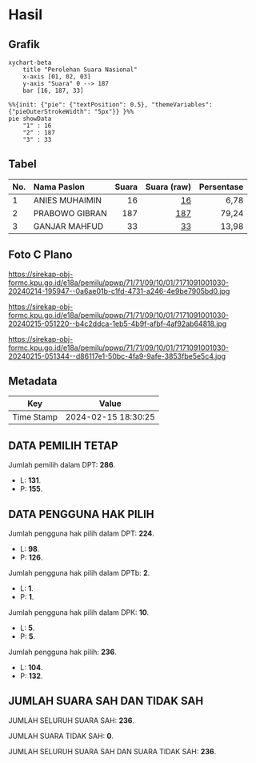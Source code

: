 # Hasil

## Grafik

```mermaid
xychart-beta
    title "Perolehan Suara Nasional"
    x-axis [01, 02, 03]
    y-axis "Suara" 0 --> 187
    bar [16, 187, 33]
```

```mermaid
%%{init: {"pie": {"textPosition": 0.5}, "themeVariables": {"pieOuterStrokeWidth": "5px"}} }%%
pie showData
    "1" : 16
    "2" : 187
    "3" : 33
```

## Tabel

| No. | Nama Paslon    | Suara | Suara (raw) | Persentase |
|:--- |:-------------- | -----:| -----------:| ----------:|
| 1   | ANIES MUHAIMIN | 16    | [16][p-1]   | 6,78       |
| 2   | PRABOWO GIBRAN | 187   | [187][p-2]  | 79,24      |
| 3   | GANJAR MAHFUD  | 33    | [33][p-3]   | 13,98      |


[p-1]: https://github.com/gigit-pemilu/pemilu-2024/blob/main/pilpres/hitung-suara/sub/71-sulawesi-utara/sub/71-kota-manado/sub/09-malalayang/sub/1001-malalayang-satu/sub/030-tps/sub/paslon-1.txt
[p-2]: https://github.com/gigit-pemilu/pemilu-2024/blob/main/pilpres/hitung-suara/sub/71-sulawesi-utara/sub/71-kota-manado/sub/09-malalayang/sub/1001-malalayang-satu/sub/030-tps/sub/paslon-2.txt
[p-3]: https://github.com/gigit-pemilu/pemilu-2024/blob/main/pilpres/hitung-suara/sub/71-sulawesi-utara/sub/71-kota-manado/sub/09-malalayang/sub/1001-malalayang-satu/sub/030-tps/sub/paslon-3.txt

## Foto C Plano

https://sirekap-obj-formc.kpu.go.id/e18a/pemilu/ppwp/71/71/09/10/01/7171091001030-20240214-195947--0a6ae01b-c1fd-4731-a246-4e9be7905bd0.jpg

https://sirekap-obj-formc.kpu.go.id/e18a/pemilu/ppwp/71/71/09/10/01/7171091001030-20240215-051220--b4c2ddca-1eb5-4b9f-afbf-4af92ab64818.jpg

https://sirekap-obj-formc.kpu.go.id/e18a/pemilu/ppwp/71/71/09/10/01/7171091001030-20240215-051344--d86117e1-50bc-4fa9-9afe-3853fbe5e5c4.jpg


## Metadata

| Key        | Value               |
| ---------- | ------------------- |
| Time Stamp | 2024-02-15 18:30:25 |


## DATA PEMILIH TETAP

Jumlah pemilih dalam DPT: **286**.
 * L: **131**.
 * P: **155**.

## DATA PENGGUNA HAK PILIH

Jumlah pengguna hak pilih dalam DPT: **224**.
 * L: **98**.
 * P: **126**.

Jumlah pengguna hak pilih dalam DPTb: **2**.
 * L: **1**.
 * P: **1**.

Jumlah pengguna hak pilih dalam DPK: **10**.
 * L: **5**.
 * P: **5**.

Jumlah pengguna hak pilih: **236**.
 * L: **104**.
 * P: **132**.

## JUMLAH SUARA SAH DAN TIDAK SAH

JUMLAH SELURUH SUARA SAH: **236**.

JUMLAH SUARA TIDAK SAH: **0**.

JUMLAH SELURUH SUARA SAH DAN SUARA TIDAK SAH: **236**.


